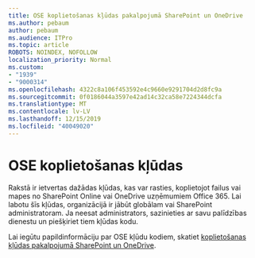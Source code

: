 ```yaml
---
title: OSE koplietošanas kļūdas pakalpojumā SharePoint un OneDrive
ms.author: pebaum
author: pebaum
ms.audience: ITPro
ms.topic: article
ROBOTS: NOINDEX, NOFOLLOW
localization_priority: Normal
ms.custom:
- "1939"
- "9000314"
ms.openlocfilehash: 4322c8a106f453592e4c9660e9291704d2d8fc9a
ms.sourcegitcommit: 0f0186044a3597e42ad14c32ca58e7224344dcfa
ms.translationtype: MT
ms.contentlocale: lv-LV
ms.lasthandoff: 12/15/2019
ms.locfileid: "40049020"
---
```

# <a name="ose-sharing-errors"></a>OSE koplietošanas kļūdas

Rakstā ir ietvertas dažādas kļūdas, kas var rasties, koplietojot failus vai mapes no SharePoint Online vai OneDrive uzņēmumiem Office 365. Lai labotu šīs kļūdas, organizācijā ir jābūt globālam vai SharePoint administratoram. Ja neesat administrators, sazinieties ar savu palīdzības dienestu un piešķiriet tiem kļūdas kodu.

Lai iegūtu papildinformāciju par OSE kļūdu kodiem, skatiet [koplietošanas kļūdas pakalpojumā SharePoint un OneDrive](https://docs.microsoft.com/sharepoint/sharepoint-onedrive-error-message).
